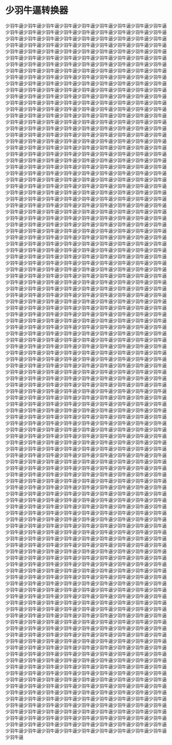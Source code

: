 # 少羽牛逼转换器
少羽牛逼少羽牛逼少羽牛逼少羽牛逼少羽牛逼少羽牛逼少羽牛逼少羽牛逼少羽牛逼少羽牛逼少羽牛逼少羽牛逼少羽牛逼少羽牛逼少羽牛逼少羽牛逼少羽牛逼少羽牛逼少羽牛逼少羽牛逼少羽牛逼少羽牛逼少羽牛逼少羽牛逼少羽牛逼少羽牛逼少羽牛逼少羽牛逼少羽牛逼少羽牛逼少羽牛逼少羽牛逼少羽牛逼少羽牛逼少羽牛逼少羽牛逼少羽牛逼少羽牛逼少羽牛逼少羽牛逼少羽牛逼少羽牛逼少羽牛逼少羽牛逼少羽牛逼少羽牛逼少羽牛逼少羽牛逼少羽牛逼少羽牛逼少羽牛逼少羽牛逼少羽牛逼少羽牛逼少羽牛逼少羽牛逼少羽牛逼少羽牛逼少羽牛逼少羽牛逼少羽牛逼少羽牛逼少羽牛逼少羽牛逼少羽牛逼少羽牛逼少羽牛逼少羽牛逼少羽牛逼少羽牛逼少羽牛逼少羽牛逼少羽牛逼少羽牛逼少羽牛逼少羽牛逼少羽牛逼少羽牛逼少羽牛逼少羽牛逼少羽牛逼少羽牛逼少羽牛逼少羽牛逼少羽牛逼少羽牛逼少羽牛逼少羽牛逼少羽牛逼少羽牛逼少羽牛逼少羽牛逼少羽牛逼少羽牛逼少羽牛逼少羽牛逼少羽牛逼少羽牛逼少羽牛逼少羽牛逼少羽牛逼少羽牛逼少羽牛逼少羽牛逼少羽牛逼少羽牛逼少羽牛逼少羽牛逼少羽牛逼少羽牛逼少羽牛逼少羽牛逼少羽牛逼少羽牛逼少羽牛逼少羽牛逼少羽牛逼少羽牛逼少羽牛逼少羽牛逼少羽牛逼少羽牛逼少羽牛逼少羽牛逼少羽牛逼少羽牛逼少羽牛逼少羽牛逼少羽牛逼少羽牛逼少羽牛逼少羽牛逼少羽牛逼少羽牛逼少羽牛逼少羽牛逼少羽牛逼少羽牛逼少羽牛逼少羽牛逼少羽牛逼少羽牛逼少羽牛逼少羽牛逼少羽牛逼少羽牛逼少羽牛逼少羽牛逼少羽牛逼少羽牛逼少羽牛逼少羽牛逼少羽牛逼少羽牛逼少羽牛逼少羽牛逼少羽牛逼少羽牛逼少羽牛逼少羽牛逼少羽牛逼少羽牛逼少羽牛逼少羽牛逼少羽牛逼少羽牛逼少羽牛逼少羽牛逼少羽牛逼少羽牛逼少羽牛逼少羽牛逼少羽牛逼少羽牛逼少羽牛逼少羽牛逼少羽牛逼少羽牛逼少羽牛逼少羽牛逼少羽牛逼少羽牛逼少羽牛逼少羽牛逼少羽牛逼少羽牛逼少羽牛逼少羽牛逼少羽牛逼少羽牛逼少羽牛逼少羽牛逼少羽牛逼少羽牛逼少羽牛逼少羽牛逼少羽牛逼少羽牛逼少羽牛逼少羽牛逼少羽牛逼少羽牛逼少羽牛逼少羽牛逼少羽牛逼少羽牛逼少羽牛逼少羽牛逼少羽牛逼少羽牛逼少羽牛逼少羽牛逼少羽牛逼少羽牛逼少羽牛逼少羽牛逼少羽牛逼少羽牛逼少羽牛逼少羽牛逼少羽牛逼少羽牛逼少羽牛逼少羽牛逼少羽牛逼少羽牛逼少羽牛逼少羽牛逼少羽牛逼少羽牛逼少羽牛逼少羽牛逼少羽牛逼少羽牛逼少羽牛逼少羽牛逼少羽牛逼少羽牛逼少羽牛逼少羽牛逼少羽牛逼少羽牛逼少羽牛逼少羽牛逼少羽牛逼少羽牛逼少羽牛逼少羽牛逼少羽牛逼少羽牛逼少羽牛逼少羽牛逼少羽牛逼少羽牛逼少羽牛逼少羽牛逼少羽牛逼少羽牛逼少羽牛逼少羽牛逼少羽牛逼少羽牛逼少羽牛逼少羽牛逼少羽牛逼少羽牛逼少羽牛逼少羽牛逼少羽牛逼少羽牛逼少羽牛逼少羽牛逼少羽牛逼少羽牛逼少羽牛逼少羽牛逼少羽牛逼少羽牛逼少羽牛逼少羽牛逼少羽牛逼少羽牛逼少羽牛逼少羽牛逼少羽牛逼少羽牛逼少羽牛逼少羽牛逼少羽牛逼少羽牛逼少羽牛逼少羽牛逼少羽牛逼少羽牛逼少羽牛逼少羽牛逼少羽牛逼少羽牛逼少羽牛逼少羽牛逼少羽牛逼少羽牛逼少羽牛逼少羽牛逼少羽牛逼少羽牛逼少羽牛逼少羽牛逼少羽牛逼少羽牛逼少羽牛逼少羽牛逼少羽牛逼少羽牛逼少羽牛逼少羽牛逼少羽牛逼少羽牛逼少羽牛逼少羽牛逼少羽牛逼少羽牛逼少羽牛逼少羽牛逼少羽牛逼少羽牛逼少羽牛逼少羽牛逼少羽牛逼少羽牛逼少羽牛逼少羽牛逼少羽牛逼少羽牛逼少羽牛逼少羽牛逼少羽牛逼少羽牛逼少羽牛逼少羽牛逼少羽牛逼少羽牛逼少羽牛逼少羽牛逼少羽牛逼少羽牛逼少羽牛逼少羽牛逼少羽牛逼少羽牛逼少羽牛逼少羽牛逼少羽牛逼少羽牛逼少羽牛逼少羽牛逼少羽牛逼少羽牛逼少羽牛逼少羽牛逼少羽牛逼少羽牛逼少羽牛逼少羽牛逼少羽牛逼少羽牛逼少羽牛逼少羽牛逼少羽牛逼少羽牛逼少羽牛逼少羽牛逼少羽牛逼少羽牛逼少羽牛逼少羽牛逼少羽牛逼少羽牛逼少羽牛逼少羽牛逼少羽牛逼少羽牛逼少羽牛逼少羽牛逼少羽牛逼少羽牛逼少羽牛逼少羽牛逼少羽牛逼少羽牛逼少羽牛逼少羽牛逼少羽牛逼少羽牛逼少羽牛逼少羽牛逼少羽牛逼少羽牛逼少羽牛逼少羽牛逼少羽牛逼少羽牛逼少羽牛逼少羽牛逼少羽牛逼少羽牛逼少羽牛逼少羽牛逼少羽牛逼少羽牛逼少羽牛逼少羽牛逼少羽牛逼少羽牛逼少羽牛逼少羽牛逼少羽牛逼少羽牛逼少羽牛逼少羽牛逼少羽牛逼少羽牛逼少羽牛逼少羽牛逼少羽牛逼少羽牛逼少羽牛逼少羽牛逼少羽牛逼少羽牛逼少羽牛逼少羽牛逼少羽牛逼少羽牛逼少羽牛逼少羽牛逼少羽牛逼少羽牛逼少羽牛逼少羽牛逼少羽牛逼少羽牛逼少羽牛逼少羽牛逼少羽牛逼少羽牛逼少羽牛逼少羽牛逼少羽牛逼少羽牛逼少羽牛逼少羽牛逼少羽牛逼少羽牛逼少羽牛逼少羽牛逼少羽牛逼少羽牛逼少羽牛逼少羽牛逼少羽牛逼少羽牛逼少羽牛逼少羽牛逼少羽牛逼少羽牛逼少羽牛逼少羽牛逼少羽牛逼少羽牛逼少羽牛逼少羽牛逼少羽牛逼少羽牛逼少羽牛逼少羽牛逼少羽牛逼少羽牛逼少羽牛逼少羽牛逼少羽牛逼少羽牛逼少羽牛逼少羽牛逼少羽牛逼少羽牛逼少羽牛逼少羽牛逼少羽牛逼少羽牛逼少羽牛逼少羽牛逼少羽牛逼少羽牛逼少羽牛逼少羽牛逼少羽牛逼少羽牛逼少羽牛逼少羽牛逼少羽牛逼少羽牛逼少羽牛逼少羽牛逼少羽牛逼少羽牛逼少羽牛逼少羽牛逼少羽牛逼少羽牛逼少羽牛逼少羽牛逼少羽牛逼少羽牛逼少羽牛逼少羽牛逼少羽牛逼少羽牛逼少羽牛逼少羽牛逼少羽牛逼少羽牛逼少羽牛逼少羽牛逼少羽牛逼少羽牛逼少羽牛逼少羽牛逼少羽牛逼少羽牛逼少羽牛逼少羽牛逼少羽牛逼少羽牛逼少羽牛逼少羽牛逼少羽牛逼少羽牛逼少羽牛逼少羽牛逼少羽牛逼少羽牛逼少羽牛逼少羽牛逼少羽牛逼少羽牛逼少羽牛逼少羽牛逼少羽牛逼少羽牛逼少羽牛逼少羽牛逼少羽牛逼少羽牛逼少羽牛逼少羽牛逼少羽牛逼少羽牛逼少羽牛逼少羽牛逼少羽牛逼少羽牛逼少羽牛逼少羽牛逼少羽牛逼少羽牛逼少羽牛逼少羽牛逼少羽牛逼少羽牛逼少羽牛逼少羽牛逼少羽牛逼少羽牛逼少羽牛逼少羽牛逼少羽牛逼少羽牛逼少羽牛逼少羽牛逼少羽牛逼少羽牛逼少羽牛逼少羽牛逼少羽牛逼少羽牛逼少羽牛逼少羽牛逼少羽牛逼少羽牛逼少羽牛逼少羽牛逼少羽牛逼少羽牛逼少羽牛逼少羽牛逼少羽牛逼少羽牛逼少羽牛逼少羽牛逼少羽牛逼少羽牛逼少羽牛逼少羽牛逼少羽牛逼少羽牛逼少羽牛逼少羽牛逼少羽牛逼少羽牛逼少羽牛逼少羽牛逼少羽牛逼少羽牛逼少羽牛逼少羽牛逼少羽牛逼少羽牛逼少羽牛逼少羽牛逼少羽牛逼少羽牛逼少羽牛逼少羽牛逼少羽牛逼少羽牛逼少羽牛逼少羽牛逼少羽牛逼少羽牛逼少羽牛逼少羽牛逼少羽牛逼少羽牛逼少羽牛逼少羽牛逼少羽牛逼少羽牛逼少羽牛逼少羽牛逼少羽牛逼少羽牛逼少羽牛逼少羽牛逼少羽牛逼少羽牛逼少羽牛逼少羽牛逼少羽牛逼少羽牛逼少羽牛逼少羽牛逼少羽牛逼少羽牛逼少羽牛逼少羽牛逼少羽牛逼少羽牛逼少羽牛逼少羽牛逼少羽牛逼少羽牛逼少羽牛逼少羽牛逼少羽牛逼少羽牛逼少羽牛逼少羽牛逼少羽牛逼少羽牛逼少羽牛逼少羽牛逼少羽牛逼少羽牛逼少羽牛逼少羽牛逼少羽牛逼少羽牛逼少羽牛逼少羽牛逼少羽牛逼少羽牛逼少羽牛逼少羽牛逼少羽牛逼少羽牛逼少羽牛逼少羽牛逼少羽牛逼少羽牛逼少羽牛逼少羽牛逼少羽牛逼少羽牛逼少羽牛逼少羽牛逼少羽牛逼少羽牛逼少羽牛逼少羽牛逼少羽牛逼少羽牛逼少羽牛逼少羽牛逼少羽牛逼少羽牛逼少羽牛逼少羽牛逼少羽牛逼少羽牛逼少羽牛逼少羽牛逼少羽牛逼少羽牛逼少羽牛逼少羽牛逼少羽牛逼少羽牛逼少羽牛逼少羽牛逼少羽牛逼少羽牛逼少羽牛逼少羽牛逼少羽牛逼少羽牛逼少羽牛逼少羽牛逼少羽牛逼少羽牛逼少羽牛逼少羽牛逼少羽牛逼少羽牛逼少羽牛逼少羽牛逼少羽牛逼少羽牛逼少羽牛逼少羽牛逼少羽牛逼少羽牛逼少羽牛逼少羽牛逼少羽牛逼少羽牛逼少羽牛逼少羽牛逼少羽牛逼少羽牛逼少羽牛逼少羽牛逼少羽牛逼少羽牛逼少羽牛逼少羽牛逼少羽牛逼少羽牛逼少羽牛逼少羽牛逼少羽牛逼少羽牛逼少羽牛逼少羽牛逼少羽牛逼少羽牛逼少羽牛逼少羽牛逼少羽牛逼少羽牛逼少羽牛逼少羽牛逼少羽牛逼少羽牛逼少羽牛逼少羽牛逼少羽牛逼少羽牛逼少羽牛逼少羽牛逼少羽牛逼少羽牛逼少羽牛逼少羽牛逼少羽牛逼少羽牛逼少羽牛逼少羽牛逼少羽牛逼少羽牛逼少羽牛逼少羽牛逼少羽牛逼少羽牛逼少羽牛逼少羽牛逼少羽牛逼少羽牛逼少羽牛逼少羽牛逼少羽牛逼少羽牛逼少羽牛逼少羽牛逼少羽牛逼少羽牛逼少羽牛逼少羽牛逼少羽牛逼少羽牛逼少羽牛逼少羽牛逼少羽牛逼少羽牛逼少羽牛逼少羽牛逼少羽牛逼少羽牛逼少羽牛逼少羽牛逼少羽牛逼少羽牛逼少羽牛逼少羽牛逼少羽牛逼少羽牛逼少羽牛逼少羽牛逼少羽牛逼少羽牛逼少羽牛逼少羽牛逼少羽牛逼少羽牛逼少羽牛逼少羽牛逼少羽牛逼少羽牛逼少羽牛逼少羽牛逼少羽牛逼少羽牛逼少羽牛逼少羽牛逼少羽牛逼少羽牛逼少羽牛逼少羽牛逼少羽牛逼少羽牛逼少羽牛逼少羽牛逼少羽牛逼少羽牛逼少羽牛逼少羽牛逼少羽牛逼少羽牛逼少羽牛逼少羽牛逼少羽牛逼少羽牛逼少羽牛逼少羽牛逼少羽牛逼少羽牛逼少羽牛逼少羽牛逼少羽牛逼少羽牛逼少羽牛逼少羽牛逼少羽牛逼少羽牛逼少羽牛逼少羽牛逼少羽牛逼少羽牛逼少羽牛逼少羽牛逼少羽牛逼少羽牛逼少羽牛逼少羽牛逼少羽牛逼少羽牛逼少羽牛逼少羽牛逼少羽牛逼少羽牛逼少羽牛逼少羽牛逼少羽牛逼少羽牛逼少羽牛逼少羽牛逼少羽牛逼少羽牛逼少羽牛逼少羽牛逼少羽牛逼少羽牛逼少羽牛逼少羽牛逼少羽牛逼少羽牛逼少羽牛逼少羽牛逼少羽牛逼少羽牛逼少羽牛逼少羽牛逼少羽牛逼少羽牛逼少羽牛逼少羽牛逼少羽牛逼少羽牛逼少羽牛逼少羽牛逼少羽牛逼少羽牛逼少羽牛逼少羽牛逼少羽牛逼少羽牛逼少羽牛逼少羽牛逼少羽牛逼少羽牛逼少羽牛逼少羽牛逼少羽牛逼少羽牛逼少羽牛逼少羽牛逼少羽牛逼少羽牛逼少羽牛逼少羽牛逼少羽牛逼少羽牛逼少羽牛逼少羽牛逼少羽牛逼少羽牛逼少羽牛逼少羽牛逼少羽牛逼少羽牛逼少羽牛逼少羽牛逼少羽牛逼少羽牛逼少羽牛逼少羽牛逼少羽牛逼少羽牛逼少羽牛逼少羽牛逼少羽牛逼少羽牛逼少羽牛逼少羽牛逼少羽牛逼少羽牛逼少羽牛逼少羽牛逼少羽牛逼少羽牛逼少羽牛逼少羽牛逼少羽牛逼少羽牛逼少羽牛逼少羽牛逼少羽牛逼少羽牛逼少羽牛逼少羽牛逼少羽牛逼少羽牛逼少羽牛逼少羽牛逼少羽牛逼少羽牛逼少羽牛逼少羽牛逼少羽牛逼少羽牛逼少羽牛逼少羽牛逼少羽牛逼少羽牛逼少羽牛逼少羽牛逼少羽牛逼少羽牛逼少羽牛逼少羽牛逼
